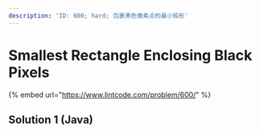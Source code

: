 ```yaml
---
description: 'ID: 600; hard; 包裹黑色像素点的最小矩形'
---
```


# Smallest Rectangle Enclosing Black Pixels

{% embed url="https://www.lintcode.com/problem/600/" %}

## Solution 1 \(Java\)

```java

```

